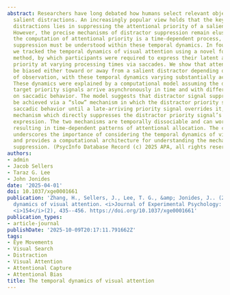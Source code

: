 ```yaml
---
abstract: Researchers have long debated how humans select relevant objects amid physically
  salient distractions. An increasingly popular view holds that the key to avoiding
  distractions lies in suppressing the attentional priority of a salient distractor.
  However, the precise mechanisms of distractor suppression remain elusive. Because
  the computation of attentional priority is a time-dependent process, distractor
  suppression must be understood within these temporal dynamics. In four experiments,
  we tracked the temporal dynamics of visual attention using a novel forced-response
  method, by which participants were required to express their latent attentional
  priority at varying processing times via saccades. We show that attention could
  be biased either toward or away from a salient distractor depending on the timing
  of observation, with these temporal dynamics varying substantially across experiments.
  These dynamics were explained by a computational model assuming the distractor and
  target priority signals arrive asynchronously in time and with different influences
  on saccadic behavior. The model suggests that distractor signal suppression can
  be achieved via a “slow” mechanism in which the distractor priority signal dictates
  saccadic behavior until a late-arriving priority signal overrides it, or a “fast”
  mechanism which directly suppresses the distractor priority signal’s behavioral
  expression. The two mechanisms are temporally dissociable and can work collaboratively,
  resulting in time-dependent patterns of attentional allocation. The current work
  underscores the importance of considering the temporal dynamics of visual attention
  and provides a computational architecture for understanding the mechanisms of distractor
  suppression. (PsycInfo Database Record (c) 2025 APA, all rights reserved)
authors:
- admin
- Jacob Sellers
- Taraz G. Lee
- John Jonides
date: '2025-04-01'
doi: 10.1037/xge0001661
publication: 'Zhang, H., Sellers, J., Lee, T. G., &amp; Jonides, J.. (2025). The temporal
  dynamics of visual attention. <i>Journal of Experimental Psychology: General</i>,
  <i>154</i>(2), 435--456. https://doi.org/10.1037/xge0001661'
publication_types:
- article-journal
publishDate: '2025-10-09T20:17:11.791662Z'
tags:
- Eye Movements
- Visual Search
- Distraction
- Visual Attention
- Attentional Capture
- Attentional Bias
title: The temporal dynamics of visual attention
---
```

